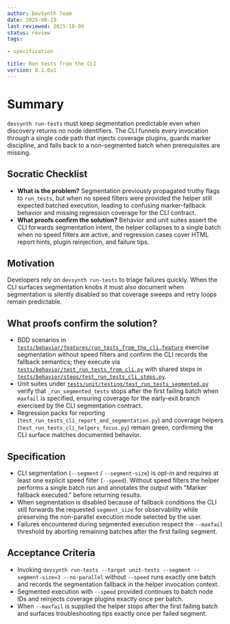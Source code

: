 ```yaml
---
author: DevSynth Team
date: 2025-08-19
last_reviewed: 2025-10-09
status: review
tags:

- specification

title: Run tests from the CLI
version: 0.1.0a1
---
```


<!--
Required metadata fields:
- author: document author
- date: creation date
- last_reviewed: last review date
- status: draft | review | published
- tags: search keywords
- title: short descriptive name
- version: specification version
-->

# Summary

`devsynth run-tests` must keep segmentation predictable even when discovery
returns no node identifiers. The CLI funnels every invocation through a single
code path that injects coverage plugins, guards marker discipline, and
falls back to a non-segmented batch when prerequisites are missing.

## Socratic Checklist
- **What is the problem?** Segmentation previously propagated truthy flags to
  `run_tests`, but when no speed filters were provided the helper still
  expected batched execution, leading to confusing marker-fallback behavior and
  missing regression coverage for the CLI contract.
- **What proofs confirm the solution?** Behavior and unit suites assert the CLI
  forwards segmentation intent, the helper collapses to a single batch when no
  speed filters are active, and regression cases cover HTML report hints,
  plugin reinjection, and failure tips.

## Motivation

Developers rely on `devsynth run-tests` to triage failures quickly. When the
CLI surfaces segmentation knobs it must also document when segmentation is
silently disabled so that coverage sweeps and retry loops remain predictable.

## What proofs confirm the solution?
- BDD scenarios in
  [`tests/behavior/features/run_tests_from_the_cli.feature`](../../tests/behavior/features/run_tests_from_the_cli.feature)
  exercise segmentation without speed filters and confirm the CLI records the
  fallback semantics; they execute via
  [`tests/behavior/test_run_tests_from_cli.py`](../../tests/behavior/test_run_tests_from_cli.py)
  with shared steps in
  [`tests/behavior/steps/test_run_tests_cli_steps.py`](../../tests/behavior/steps/test_run_tests_cli_steps.py).
- Unit suites under
  [`tests/unit/testing/test_run_tests_segmented.py`](../../tests/unit/testing/test_run_tests_segmented.py)
  verify that `_run_segmented_tests` stops after the first failing batch when
  `maxfail` is specified, ensuring coverage for the early-exit branch exercised
  by the CLI segmentation contract.
- Regression packs for reporting (`test_run_tests_cli_report_and_segmentation.py`)
  and coverage helpers (`test_run_tests_cli_helpers_focus.py`) remain green,
  confirming the CLI surface matches documented behavior.

## Specification
- CLI segmentation (`--segment` / `--segment-size`) is opt-in and requires at
  least one explicit speed filter (`--speed`). Without speed filters the helper
  performs a single batch run and annotates the output with "Marker fallback
  executed." before returning results.
- When segmentation is disabled because of fallback conditions the CLI still
  forwards the requested `segment_size` for observability while preserving the
  non-parallel execution mode selected by the user.
- Failures encountered during segmented execution respect the `--maxfail`
  threshold by aborting remaining batches after the first failing segment.

## Acceptance Criteria
- Invoking
  `devsynth run-tests --target unit-tests --segment --segment-size=3 --no-parallel`
  without `--speed` runs exactly one batch and records the segmentation
  fallback in the helper invocation context.
- Segmented execution with `--speed` provided continues to batch node IDs and
  reinjects coverage plugins exactly once per batch.
- When `--maxfail` is supplied the helper stops after the first failing batch
  and surfaces troubleshooting tips exactly once per failed segment.
